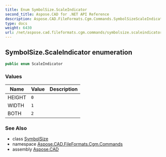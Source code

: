 ```yaml
---
title: Enum SymbolSize.ScaleIndicator
second_title: Aspose.CAD for .NET API Reference
description: Aspose.CAD.FileFormats.Cgm.Commands.SymbolSizeScaleIndicator enum. 
type: docs
weight: 6430
url: /net/aspose.cad.fileformats.cgm.commands/symbolsize.scaleindicator/
---
```

## SymbolSize.ScaleIndicator enumeration

```csharp
public enum ScaleIndicator
```

### Values

| Name | Value | Description |
| --- | --- | --- |
| HEIGHT | `0` |  |
| WIDTH | `1` |  |
| BOTH | `2` |  |

### See Also

* class [SymbolSize](../symbolsize/)
* namespace [Aspose.CAD.FileFormats.Cgm.Commands](../../aspose.cad.fileformats.cgm.commands/)
* assembly [Aspose.CAD](../../)


